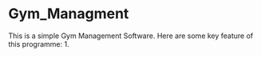 # Gym_Managment
This is a simple Gym Management Software.
Here are some key feature of this programme:
1.
